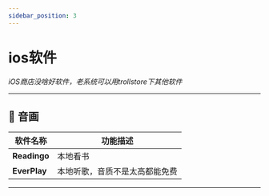 ```yaml
---
sidebar_position: 3
---
```


# ios软件

*iOS商店没啥好软件，老系统可以用trollstore下其他软件*

---

## 🎵 音画

| 软件名称 | 功能描述 |
|---------|---------|
| **Readingo** | 本地看书 |
| **EverPlay** | 本地听歌，音质不是太高都能免费 |

---